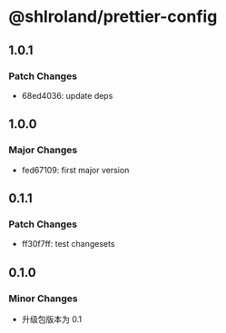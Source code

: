 # @shlroland/prettier-config

## 1.0.1

### Patch Changes

- 68ed4036: update deps

## 1.0.0

### Major Changes

- fed67109: first major version

## 0.1.1

### Patch Changes

- ff30f7ff: test changesets

## 0.1.0

### Minor Changes

- 升级包版本为 0.1

